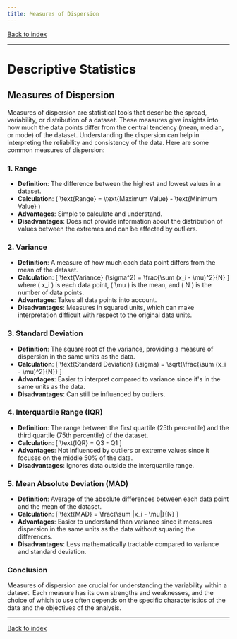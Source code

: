 ```yaml
---
title: Measures of Dispersion
---
```


[Back to index](index.html)

---
# Descriptive Statistics
## Measures of Dispersion

Measures of dispersion are statistical tools that describe the spread, variability, or distribution of a dataset. These measures give insights into how much the data points differ from the central tendency (mean, median, or mode) of the dataset. Understanding the dispersion can help in interpreting the reliability and consistency of the data. Here are some common measures of dispersion:

### 1. **Range**
- **Definition**: The difference between the highest and lowest values in a dataset.
- **Calculation**: \( \text{Range} = \text{Maximum Value} - \text{Minimum Value} \)
- **Advantages**: Simple to calculate and understand.
- **Disadvantages**: Does not provide information about the distribution of values between the extremes and can be affected by outliers.

### 2. **Variance**
- **Definition**: A measure of how much each data point differs from the mean of the dataset.
- **Calculation**: 
  \[
  \text{Variance} (\sigma^2) = \frac{\sum (x_i - \mu)^2}{N}
  \]
  where \( x_i \) is each data point, \( \mu \) is the mean, and \( N \) is the number of data points.
- **Advantages**: Takes all data points into account.
- **Disadvantages**: Measures in squared units, which can make interpretation difficult with respect to the original data units.

### 3. **Standard Deviation**
- **Definition**: The square root of the variance, providing a measure of dispersion in the same units as the data.
- **Calculation**:
  \[
  \text{Standard Deviation} (\sigma) = \sqrt{\frac{\sum (x_i - \mu)^2}{N}}
  \]
- **Advantages**: Easier to interpret compared to variance since it's in the same units as the data.
- **Disadvantages**: Can still be influenced by outliers.

### 4. **Interquartile Range (IQR)**
- **Definition**: The range between the first quartile (25th percentile) and the third quartile (75th percentile) of the dataset.
- **Calculation**: 
  \[
  \text{IQR} = Q3 - Q1
  \]
- **Advantages**: Not influenced by outliers or extreme values since it focuses on the middle 50% of the data.
- **Disadvantages**: Ignores data outside the interquartile range.

### 5. **Mean Absolute Deviation (MAD)**
- **Definition**: Average of the absolute differences between each data point and the mean of the dataset.
- **Calculation**:
  \[
  \text{MAD} = \frac{\sum |x_i - \mu|}{N}
  \]
- **Advantages**: Easier to understand than variance since it measures dispersion in the same units as the data without squaring the differences.
- **Disadvantages**: Less mathematically tractable compared to variance and standard deviation.

### Conclusion
Measures of dispersion are crucial for understanding the variability within a dataset. Each measure has its own strengths and weaknesses, and the choice of which to use often depends on the specific characteristics of the data and the objectives of the analysis.

---
[Back to index](index.html)
